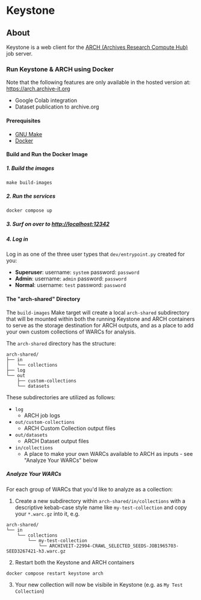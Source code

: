 # Keystone

## About

Keystone is a web client for the [ARCH (Archives Research Compute Hub)](https://github.com/helgeho/arch) job server.

### Run Keystone & ARCH using Docker

Note that the following features are only available in the hosted version at: https://arch.archive-it.org

- Google Colab integration
- Dataset publication to archive.org

#### Prerequisites

- [GNU Make](https://www.gnu.org/software/make/manual/make.html)
- [Docker](https://www.docker.com/)

#### Build and Run the Docker Image

##### 1. Build the images
```
make build-images
```

##### 2. Run the services
```
docker compose up
```

##### 3. Surf on over to [http://localhost:12342](http://localhost:12342)

##### 4. Log in

Log in as one of the three user types that `dev/entrypoint.py` created for you:

- **Superuser**: username: `system` password: `password`
- **Admin**: username: `admin` password: `password`
- **Normal**: username: `test` password: `password`

#### The "arch-shared" Directory

The `build-images` Make target will create a local `arch-shared` subdirectory that will be mounted
within both the running Keystone and ARCH containers to serve as the storage destination for ARCH outputs,
and as a place to add your own custom collections of WARCs for analysis.

The `arch-shared` directory has the structure:

```
arch-shared/
├── in
│   └── collections
├── log
└── out
    ├── custom-collections
    └── datasets
```

These subdirectories are utilized as follows:
- `log`
  - ARCH job logs
- `out/custom-collections`
  - ARCH Custom Collection output files
- `out/datasets`
  - ARCH Dataset output files
- `in/collections`
  - A place to make your own WARCs available to ARCH as inputs - see "Analyze Your WARCs" below

##### Analyze Your WARCs

For each group of WARCs that you'd like to analyze as a collection:

1. Create a new subdirectory within `arch-shared/in/collections` with a descriptive kebab-case style name like `my-test-collection` and copy your `*.warc.gz` into it, e.g.
```
arch-shared/
└── in
    └── collections
        └── my-test-collection
            └── ARCHIVEIT-22994-CRAWL_SELECTED_SEEDS-JOB1965703-SEED3267421-h3.warc.gz
```

2. Restart both the Keystone and ARCH containers

```
docker compose restart keystone arch
```

3. Your new collection will now be visibile in Keystone (e.g. as `My Test Collection`)
